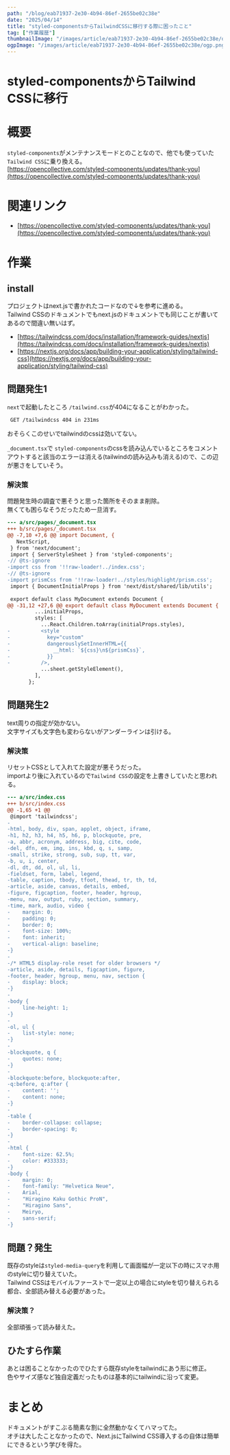 ```yaml
---
path: "/blog/eab71937-2e30-4b94-86ef-2655be02c38e"
date: "2025/04/14"
title: "styled-componentsからTailwindCSSに移行する際に困ったこと"
tag: ["作業履歴"]
thumbnailImage: "/images/article/eab71937-2e30-4b94-86ef-2655be02c38e/ogp.png"
ogpImage: "/images/article/eab71937-2e30-4b94-86ef-2655be02c38e/ogp.png"
---
```

# styled-componentsからTailwind CSSに移行

# 概要

`styled-components`がメンテナンスモードとのことなので、他でも使っていた `Tailwind CSS`に乗り換える。  
[https://opencollective.com/styled-components/updates/thank-you](https://opencollective.com/styled-components/updates/thank-you)

# 関連リンク

- [https://opencollective.com/styled-components/updates/thank-you](https://opencollective.com/styled-components/updates/thank-you)

# 作業

## install

プロジェクトはnext.jsで書かれたコードなので↓を参考に進める。  
Tailwind CSSのドキュメントでもnext.jsのドキュメントでも同じことが書いてあるので間違い無いはず。

- [https://tailwindcss.com/docs/installation/framework-guides/nextjs](https://tailwindcss.com/docs/installation/framework-guides/nextjs)
- [https://nextjs.org/docs/app/building-your-application/styling/tailwind-css](https://nextjs.org/docs/app/building-your-application/styling/tailwind-css)

## 問題発生1

`next`で起動したところ `/tailwind.css`が404になることがわかった。

```
 GET /tailwindcss 404 in 231ms
```

おそらくこのせいでtailwindのcssは効いてない。

`_document.tsx`で `styled-components`のcssを読み込んでいるところをコメントアウトすると該当のエラーは消える(tailwindの読み込みも消える)ので、この辺が悪さをしていそう。

### 解決策

問題発生時の調査で悪そうと思った箇所をそのまま削除。  
無くても困らなそうだったため一旦消す。

```diff
--- a/src/pages/_document.tsx
+++ b/src/pages/_document.tsx
@@ -7,10 +7,6 @@ import Document, {
   NextScript,
 } from 'next/document';
 import { ServerStyleSheet } from 'styled-components';
-// @ts-ignore
-import css from '!!raw-loader!../index.css';
-// @ts-ignore
-import prismCss from '!!raw-loader!../styles/highlight/prism.css';
 import { DocumentInitialProps } from 'next/dist/shared/lib/utils';
 
 export default class MyDocument extends Document {
@@ -31,12 +27,6 @@ export default class MyDocument extends Document {
         ...initialProps,
         styles: [
           ...React.Children.toArray(initialProps.styles),
-          <style
-            key="custom"
-            dangerouslySetInnerHTML={{
-              __html: `${css}\n${prismCss}`,
-            }}
-          />,
           ...sheet.getStyleElement(),
         ],
       };

```

## 問題発生2

text周りの指定が効かない。  
文字サイズも文字色も変わらないがアンダーラインは引ける。

### 解決策

リセットCSSとして入れてた設定が悪そうだった。  
importより後に入れているので`Tailwind CSS`の設定を上書きしていたと思われる。

```diff
--- a/src/index.css
+++ b/src/index.css
@@ -1,65 +1 @@
 @import 'tailwindcss';
-
-html, body, div, span, applet, object, iframe,
-h1, h2, h3, h4, h5, h6, p, blockquote, pre,
-a, abbr, acronym, address, big, cite, code,
-del, dfn, em, img, ins, kbd, q, s, samp,
-small, strike, strong, sub, sup, tt, var,
-b, u, i, center,
-dl, dt, dd, ol, ul, li,
-fieldset, form, label, legend,
-table, caption, tbody, tfoot, thead, tr, th, td,
-article, aside, canvas, details, embed,
-figure, figcaption, footer, header, hgroup,
-menu, nav, output, ruby, section, summary,
-time, mark, audio, video {
-    margin: 0;
-    padding: 0;
-    border: 0;
-    font-size: 100%;
-    font: inherit;
-    vertical-align: baseline;
-}
-
-/* HTML5 display-role reset for older browsers */
-article, aside, details, figcaption, figure,
-footer, header, hgroup, menu, nav, section {
-    display: block;
-}
-
-body {
-    line-height: 1;
-}
-
-ol, ul {
-    list-style: none;
-}
-
-blockquote, q {
-    quotes: none;
-}
-
-blockquote:before, blockquote:after,
-q:before, q:after {
-    content: '';
-    content: none;
-}
-
-table {
-    border-collapse: collapse;
-    border-spacing: 0;
-}
-
-html {
-    font-size: 62.5%;
-    color: #333333;
-}
-body {
-    margin: 0;
-    font-family: "Helvetica Neue",
-    Arial,
-    "Hiragino Kaku Gothic ProN",
-    "Hiragino Sans",
-    Meiryo,
-    sans-serif;
-}
```

## 問題？発生

既存のstyleは`styled-media-query`を利用して画面幅が一定以下の時にスマホ用のstyleに切り替えていた。  
Tailwind CSSはモバイルファーストで一定以上の場合にstyleを切り替えられる都合、全部読み替える必要があった。

### 解決策？

全部頑張って読み替えた。  

## ひたすら作業

あとは困ることなかったのでひたすら既存styleをtailwindにあう形に修正。  
色やサイズ感など独自定義だったものは基本的にtailwindに沿って変更。

# まとめ

ドキュメントがすこぶる簡素な割に全然動かなくてハマってた。  
オチは大したことなかったので、Next.jsにTailwind CSS導入するの自体は簡単にできるという学びを得た。

